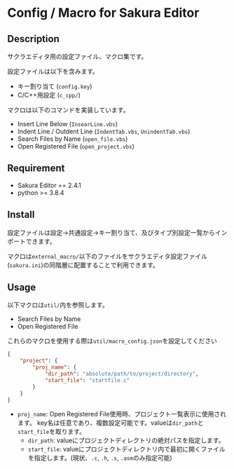 # Config / Macro for Sakura Editor

## Description

サクラエディタ用の設定ファイル、マクロ集です。

設定ファイルは以下を含みます。

- キー割り当て (`config.key`)
- C/C++用設定 (`c_cpp/`)

マクロは以下のコマンドを実装しています。

- Insert Line Below (`InsearLine.vbs`)
- Indent Line / Outdent Line (`IndentTab.vbs`, `UnindentTab.vbs`)
- Search Files by Name (`open_file.vbs`)
- Open Registered File (`open_project.vbs`)

## Requirement

- Sakura Editor == 2.4.1
- python >= 3.8.4

## Install

設定ファイルは設定->共通設定->キー割り当て、及びタイプ別設定一覧からインポートできます。

マクロは`external_macro/`以下のファイルをサクラエディタ設定ファイル(`sakura.ini`)の同階層に配置することで利用できます。

## Usage

以下マクロは`util/`内を参照します。

- Search Files by Name
- Open Registered File

これらのマクロを使用する際は`util/macro_config.json`を設定してください

```json
{
    "project": {
        "proj_name": {
            "dir_path": "absolute/path/to/project/directory",
            "start_file": "startfile.c"
        }
    }
}
```

- `proj_name`: Open Registered File使用時、プロジェクト一覧表示に使用されます。
	key名は任意であり、複数設定可能です。valueは`dir_path`と`start_file`を取ります。
	- `dir_path`: valueにプロジェクトディレクトリの絶対パスを指定します。
	- `start_file`: valueにプロジェクトディレクトリ内で最初に開くファイルを指定します。(現状、`.c`, `.h`, `.s`, `.asm`のみ指定可能)
